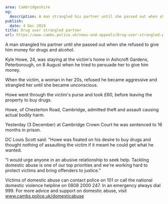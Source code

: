 ```yaml
area: Cambridgeshire
og:
  description: A man strangled his partner until she passed out when she refused to give him money for drugs and alcohol.
publish:
  date: 4 Dec 2019
title: Drug user strangled partner
url: https://www.cambs.police.uk/news-and-appeals/Drug-user-strangled-partner
```

A man strangled his partner until she passed out when she refused to give him money for drugs and alcohol.

Kyle Howe, 24, was staying at the victim's home in Ashcroft Gardens, Peterborough, on 8 August when he tried to persuade her to give him money.

When the victim, a woman in her 20s, refused he became aggressive and strangled her until she became unconscious.

Howe went through the victim's purse and took £60, before leaving the property to buy drugs.

Howe, of Chesterton Road, Cambridge, admitted theft and assault causing actual bodily harm.

Yesterday (3 December) at Cambridge Crown Court he was sentenced to 16 months in prison.

DC Louis Scott said: "Howe was fixated on his desire to buy drugs and thought nothing of assaulting the victim if it meant he could get what he wanted.

"I would urge anyone in an abusive relationship to seek help. Tackling domestic abuse is one of our top priorities and we're working hard to protect victims and bring offenders to justice."

Victims of domestic abuse can contact police on 101 or call the national domestic violence helpline on 0808 2000 247. In an emergency always dial 999. For more advice and support on domestic abuse, visit www.cambs.police.uk/domesticabuse
